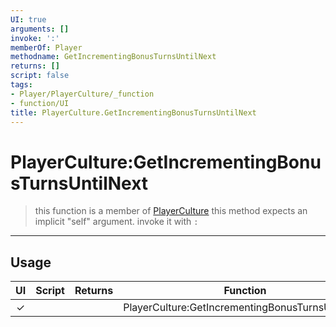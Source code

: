 ```yaml
---
UI: true
arguments: []
invoke: ':'
memberOf: Player
methodname: GetIncrementingBonusTurnsUntilNext
returns: []
script: false
tags:
- Player/PlayerCulture/_function
- function/UI
title: PlayerCulture.GetIncrementingBonusTurnsUntilNext
---
```

# PlayerCulture:GetIncrementingBonusTurnsUntilNext
> this function is a member of [PlayerCulture](civ-6/lua/PlayerCulture.md)
> this method expects an implicit "self" argument. invoke it with `:`
-----
## Usage
|  UI | Script | Returns | Function | Arguments |
|:---:|:------:|-------:|:--------:|:---------|
|✓| ||PlayerCulture:GetIncrementingBonusTurnsUntilNext||

